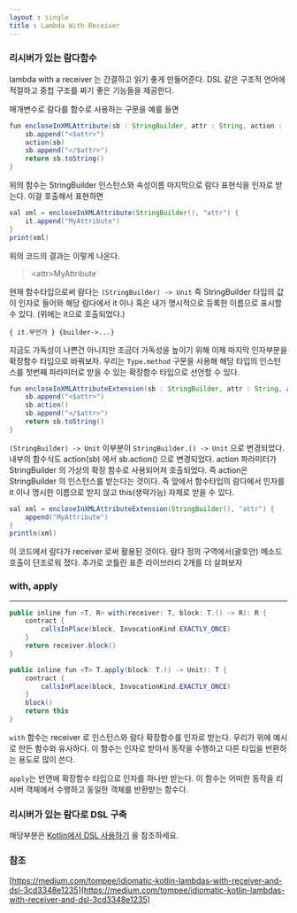 ```yaml
---
layout : single
title : Lambda With Receiver
---
```


### 리시버가 있는 람다함수

lambda with a receiver 는 간결하고 읽기 좋게 만들어준다. 
DSL 같은 구조적 언어에 적절하고 중첩 구조를 짜기 좋은 기능들을 제공한다.

매개변수로 람다를 함수로 사용하는 구문을 예를 들면

```java
fun encloseInXMLAttribute(sb : StringBuilder, attr : String, action : (StringBuilder) -> Unit) : String{
    sb.append("<$attr>")
    action(sb)
    sb.append("</$attr>")
    return sb.toString()
}
```

위의 함수는 StringBuilder 인스턴스와 속성이름 마지막으로 람다 표현식을 인자로 받는다.
이걸 호출해서 표현하면

```java
val xml = encloseInXMLAttribute(StringBuilder(), "attr") {
    it.append("MyAttribute")
}
print(xml)

```

위의 코드의 결과는 이렇게 나온다.

> \<attr>MyAttribute</attr>

현재 함수타입으로써 람다는 `(StringBuilder) -> Unit`  즉 StringBuilder 타입의 값이 인자로 들어와
해당 람다에서 it 이나 혹은 내가 명시적으로 등록한 이름으로 표시할수 있다.
(위에는 it으로 호출되었다.)

`{ it.무언가 } {builder->...}`

지금도 가독성이 나쁜건 아니지만 조금더 가독성을 높이기 위해 이제 마지막 인자부분을 확장함수 타입으로 바꿔보자.
우리는 `Type.method` 구문을 사용해 해당 타입의 인스턴스를 첫번째 파라미터로 받을 수 있는 확장함수 타입으로 선언할 수 있다.

```java
fun encloseInXMLAttributeExtension(sb : StringBuilder, attr : String, action : StringBuilder.() -> Unit) : String{
    sb.append("<$attr>")
    sb.action()
    sb.append("</$attr>")
    return sb.toString()
}
```

`(StringBuilder) -> Unit` 이부분이 `StringBuilder.() -> Unit` 으로 변경되었다.
내부의 함수식도 action(sb) 에서 sb.action() 으로 변경되었다. action 파라미터가 StringBuilder 의 가상의 확장 함수로
사용되어져 호출되었다. 즉 action은 StringBuilder 의 인스턴스를 받는다는 것이다. 
즉 앞에서 함수타입의 람다에서 인자를 it 이나 명시한 이름으로 받지 않고 this(생략가능) 자체로 받을 수 있다.

```java
val xml = encloseInXMLAttributeExtension(StringBuilder(), "attr") {
    append("MyAttribute")
}
println(xml)
```

이 코드에서 람다가 receiver 로써 활용된 것이다. 람다 정의 구역에서(괄호안) 메소드 호출이 단조로워 졌다.
추가로 코틀린 표준 라이브러리 2개를 더 살펴보자

### with, apply
---
```java
public inline fun <T, R> with(receiver: T, block: T.() -> R): R {
    contract {
        callsInPlace(block, InvocationKind.EXACTLY_ONCE)
    }
    return receiver.block()
}

public inline fun <T> T.apply(block: T.() -> Unit): T {
    contract {
        callsInPlace(block, InvocationKind.EXACTLY_ONCE)
    }
    block()
    return this
}
```

`with` 함수는 receiver 로 인스턴스와 람다 확장함수를 인자로 받는다. 우리가 위에 예시로 만든 함수와 유사하다. 
이 함수는 인자로 받아서 동작을 수행하고 다른 타입을 반환하는 용도로 많이 쓴다.

`apply`는 반면에 확장함수 타입으로 인자를 하나만 받는다. 이 함수는 어떠한 동작을 리시버 객체에서 수행하고 
동일한 객체를 반환받는 함수다.

### 리시버가 있는 람다로 DSL 구축

해당부분은 [Kotlin에서 DSL 사용하기](/kotlin/class/kotlin-dsl-part1/) 을 참조하세요.

### 참조

[https://medium.com/tompee/idiomatic-kotlin-lambdas-with-receiver-and-dsl-3cd3348e1235](https://medium.com/tompee/idiomatic-kotlin-lambdas-with-receiver-and-dsl-3cd3348e1235)


